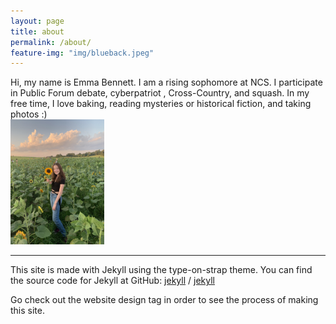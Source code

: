 ```yaml
---
layout: page
title: about
permalink: /about/
feature-img: "img/blueback.jpeg"
---
```


<div class="row">
  <div class="column">
  Hi, my name is Emma Bennett. I am a rising sophomore at NCS. I participate in Public Forum debate, cyberpatriot
  , Cross-Country, and squash. In my free time, I love baking, reading mysteries or historical fiction, and taking
   photos :)

  </div>
  <div class="column">
  <img src="/img/profile.jpg" alt="profile" height="200"/>
  
  </div>
</div>



---

This site is made with Jekyll using the type-on-strap theme. You can find the source code for Jekyll at GitHub:
[jekyll][jekyll-organization] /
[jekyll](https://github.com/jekyll/jekyll)

Go check out the website design tag in order to see the process of making this site.


[jekyll-organization]: https://github.com/jekyll
